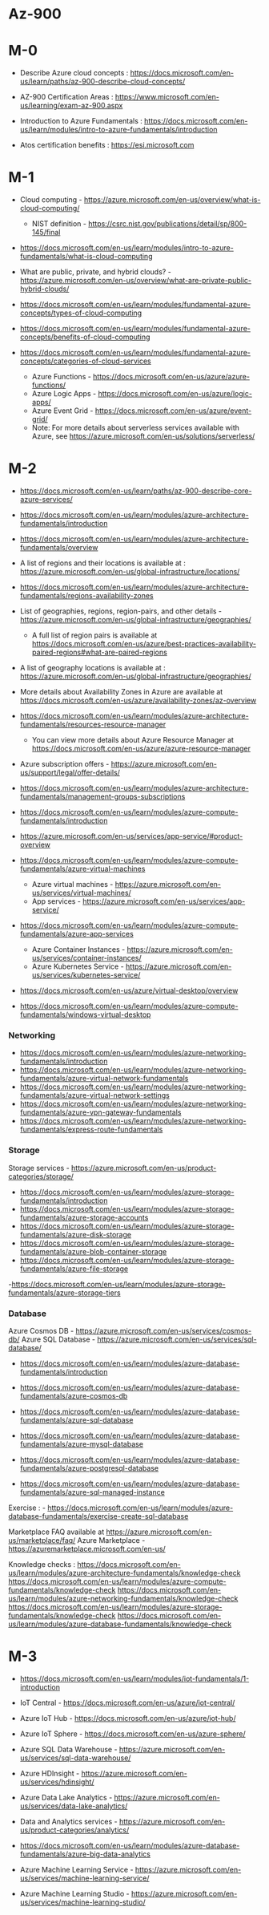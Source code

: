 # Az-900

# M-0
- Describe Azure cloud concepts  : https://docs.microsoft.com/en-us/learn/paths/az-900-describe-cloud-concepts/ 

- AZ-900 Certification Areas : https://www.microsoft.com/en-us/learning/exam-az-900.aspx

- Introduction to Azure Fundamentals :
https://docs.microsoft.com/en-us/learn/modules/intro-to-azure-fundamentals/introduction 

- Atos certification benefits : https://esi.microsoft.com

# M-1

- Cloud computing - https://azure.microsoft.com/en-us/overview/what-is-cloud-computing/
    - NIST definition - https://csrc.nist.gov/publications/detail/sp/800-145/final

- https://docs.microsoft.com/en-us/learn/modules/intro-to-azure-fundamentals/what-is-cloud-computing

- What are public, private, and hybrid clouds? - https://azure.microsoft.com/en-us/overview/what-are-private-public-hybrid-clouds/

- https://docs.microsoft.com/en-us/learn/modules/fundamental-azure-concepts/types-of-cloud-computing

- https://docs.microsoft.com/en-us/learn/modules/fundamental-azure-concepts/benefits-of-cloud-computing

- https://docs.microsoft.com/en-us/learn/modules/fundamental-azure-concepts/categories-of-cloud-services

    - Azure Functions - https://docs.microsoft.com/en-us/azure/azure-functions/ 
    - Azure Logic Apps - https://docs.microsoft.com/en-us/azure/logic-apps/ 
    - Azure Event Grid - https://docs.microsoft.com/en-us/azure/event-grid/ 
    - Note: For more details about serverless services available with Azure, see https://azure.microsoft.com/en-us/solutions/serverless/ 

# M-2

- https://docs.microsoft.com/en-us/learn/paths/az-900-describe-core-azure-services/ 

- https://docs.microsoft.com/en-us/learn/modules/azure-architecture-fundamentals/introduction

- https://docs.microsoft.com/en-us/learn/modules/azure-architecture-fundamentals/overview

- A list of regions and their locations is available at :  https://azure.microsoft.com/en-us/global-infrastructure/locations/

- https://docs.microsoft.com/en-us/learn/modules/azure-architecture-fundamentals/regions-availability-zones

- List of geographies, regions, region-pairs, and other details - https://azure.microsoft.com/en-us/global-infrastructure/geographies/
    - A full list of region pairs is available at https://docs.microsoft.com/en-us/azure/best-practices-availability-paired-regions#what-are-paired-regions 

- A list of geography locations is available at : https://azure.microsoft.com/en-us/global-infrastructure/geographies/ 

- More details about Availability Zones in Azure are available at https://docs.microsoft.com/en-us/azure/availability-zones/az-overview 

- https://docs.microsoft.com/en-us/learn/modules/azure-architecture-fundamentals/resources-resource-manager
    - You can view more details about Azure Resource Manager at https://docs.microsoft.com/en-us/azure/azure-resource-manager

- Azure subscription offers - https://azure.microsoft.com/en-us/support/legal/offer-details/ 

- https://docs.microsoft.com/en-us/learn/modules/azure-architecture-fundamentals/management-groups-subscriptions

- https://docs.microsoft.com/en-us/learn/modules/azure-compute-fundamentals/introduction

- https://azure.microsoft.com/en-us/services/app-service/#product-overview
- https://docs.microsoft.com/en-us/learn/modules/azure-compute-fundamentals/azure-virtual-machines

    - Azure virtual machines - https://azure.microsoft.com/en-us/services/virtual-machines/
    - App services - https://azure.microsoft.com/en-us/services/app-service/

- https://docs.microsoft.com/en-us/learn/modules/azure-compute-fundamentals/azure-app-services

    - Azure Container Instances - https://azure.microsoft.com/en-us/services/container-instances/
    - Azure Kubernetes Service - https://azure.microsoft.com/en-us/services/kubernetes-service/ 

- https://docs.microsoft.com/en-us/azure/virtual-desktop/overview
- https://docs.microsoft.com/en-us/learn/modules/azure-compute-fundamentals/windows-virtual-desktop

### Networking

- https://docs.microsoft.com/en-us/learn/modules/azure-networking-fundamentals/introduction
- https://docs.microsoft.com/en-us/learn/modules/azure-networking-fundamentals/azure-virtual-network-fundamentals
- https://docs.microsoft.com/en-us/learn/modules/azure-networking-fundamentals/azure-virtual-network-settings
- https://docs.microsoft.com/en-us/learn/modules/azure-networking-fundamentals/azure-vpn-gateway-fundamentals
- https://docs.microsoft.com/en-us/learn/modules/azure-networking-fundamentals/express-route-fundamentals

### Storage

Storage services - https://azure.microsoft.com/en-us/product-categories/storage/

- https://docs.microsoft.com/en-us/learn/modules/azure-storage-fundamentals/introduction
- https://docs.microsoft.com/en-us/learn/modules/azure-storage-fundamentals/azure-storage-accounts
- https://docs.microsoft.com/en-us/learn/modules/azure-storage-fundamentals/azure-disk-storage
- https://docs.microsoft.com/en-us/learn/modules/azure-storage-fundamentals/azure-blob-container-storage
- https://docs.microsoft.com/en-us/learn/modules/azure-storage-fundamentals/azure-file-storage

-https://docs.microsoft.com/en-us/learn/modules/azure-storage-fundamentals/azure-storage-tiers

### Database


Azure Cosmos DB - https://azure.microsoft.com/en-us/services/cosmos-db/ 
Azure SQL Database - https://azure.microsoft.com/en-us/services/sql-database/


- https://docs.microsoft.com/en-us/learn/modules/azure-database-fundamentals/introduction
- https://docs.microsoft.com/en-us/learn/modules/azure-database-fundamentals/azure-cosmos-db
- https://docs.microsoft.com/en-us/learn/modules/azure-database-fundamentals/azure-sql-database
- https://docs.microsoft.com/en-us/learn/modules/azure-database-fundamentals/azure-mysql-database
- https://docs.microsoft.com/en-us/learn/modules/azure-database-fundamentals/azure-postgresql-database


- https://docs.microsoft.com/en-us/learn/modules/azure-database-fundamentals/azure-sql-managed-instance

Exercise :
    - https://docs.microsoft.com/en-us/learn/modules/azure-database-fundamentals/exercise-create-sql-database

Marketplace FAQ available at https://azure.microsoft.com/en-us/marketplace/faq/ 
Azure Marketplace - https://azuremarketplace.microsoft.com/en-us/  


Knowledge checks :
https://docs.microsoft.com/en-us/learn/modules/azure-architecture-fundamentals/knowledge-check
https://docs.microsoft.com/en-us/learn/modules/azure-compute-fundamentals/knowledge-check
https://docs.microsoft.com/en-us/learn/modules/azure-networking-fundamentals/knowledge-check
https://docs.microsoft.com/en-us/learn/modules/azure-storage-fundamentals/knowledge-check
https://docs.microsoft.com/en-us/learn/modules/azure-database-fundamentals/knowledge-check


# M-3

- https://docs.microsoft.com/en-us/learn/modules/iot-fundamentals/1-introduction

- IoT Central - https://docs.microsoft.com/en-us/azure/iot-central/ 
- Azure IoT Hub - https://docs.microsoft.com/en-us/azure/iot-hub/ 
- Azure IoT Sphere - https://docs.microsoft.com/en-us/azure-sphere/

- Azure SQL Data Warehouse - https://azure.microsoft.com/en-us/services/sql-data-warehouse/ 

- Azure HDInsight - https://azure.microsoft.com/en-us/services/hdinsight/  

- Azure Data Lake Analytics - https://azure.microsoft.com/en-us/services/data-lake-analytics/

- Data and Analytics services - https://azure.microsoft.com/en-us/product-categories/analytics/

- https://docs.microsoft.com/en-us/learn/modules/azure-database-fundamentals/azure-big-data-analytics 

- Azure Machine Learning Service - https://azure.microsoft.com/en-us/services/machine-learning-service/
- Azure Machine Learning Studio - https://azure.microsoft.com/en-us/services/machine-learning-studio/

    